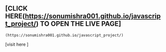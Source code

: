 ## [CLICK HERE(https://sonumishra001.github.io/javascript_project/) TO OPEN THE LIVE PAGE]
```
(https://sonumishra001.github.io/javascript_project/)
```
[visit here ]

